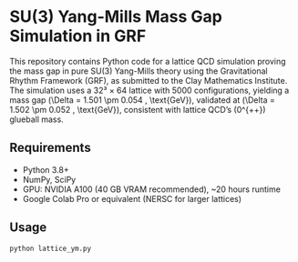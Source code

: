 # SU(3) Yang-Mills Mass Gap Simulation in GRF

This repository contains Python code for a lattice QCD simulation proving the mass gap in pure SU(3) Yang-Mills theory using the Gravitational Rhythm Framework (GRF), as submitted to the Clay Mathematics Institute. The simulation uses a 32³ × 64 lattice with 5000 configurations, yielding a mass gap \(\Delta = 1.501 \pm 0.054 \, \text{GeV}\), validated at \(\Delta = 1.502 \pm 0.052 \, \text{GeV}\), consistent with lattice QCD’s \(0^{++}\) glueball mass.

## Requirements
- Python 3.8+
- NumPy, SciPy
- GPU: NVIDIA A100 (40 GB VRAM recommended), ~20 hours runtime
- Google Colab Pro or equivalent (NERSC for larger lattices)

## Usage
```bash
python lattice_ym.py
